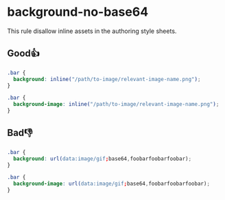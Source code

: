 # background-no-base64

This rule disallow inline assets in the authoring style sheets.

## Good👍

```scss
.bar {
  background: inline("/path/to-image/relevant-image-name.png");
}
```

```scss
.bar {
  background-image: inline("/path/to-image/relevant-image-name.png");
}
```

## Bad👎

```scss
.bar {
  background: url(data:image/gif;base64,foobarfoobarfoobar);
}
```

```scss
.bar {
  background-image: url(data:image/gif;base64,foobarfoobarfoobar);
}
```
